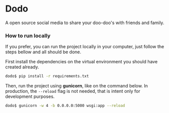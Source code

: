 # Dodo

A open source social media to share your doo-doo's with friends and family.

### How to run locally

If you prefer, you can run the project locally in your computer, just follow the
steps bellow and all should be done.

First install the dependencies on the virtual environment you should have
created already.

```bash
dodo$ pip install -r requirements.txt
```
Then, run the project using **gunicorn**, like on the command below. In 
production, the `--reload` flag is not needed, that is intent only for 
development purposes.

```bash
dodo$ gunicorn -w 4 -b 0.0.0.0:5000 wsgi:app --reload
```